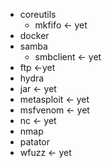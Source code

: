 - coreutils
  - mkfifo <- yet
- docker
- samba
  - smbclient <- yet
- ftp <-yet
- hydra
- jar <- yet
- metasploit <- yet
- msfvenom <- yet
- nc <- yet
- nmap
- patator
- wfuzz <- yet
